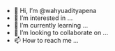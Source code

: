 - 👋 Hi, I’m @wahyuadityapena
- 👀 I’m interested in ...
- 🌱 I’m currently learning ...
- 💞️ I’m looking to collaborate on ...
- 📫 How to reach me ...

<!---
wahyuadityapena/wahyuadityapena is a ✨ special ✨ repository because its `README.md` (this file) appears on your GitHub profile.
You can click the Preview link to take a look at your changes.
--->
